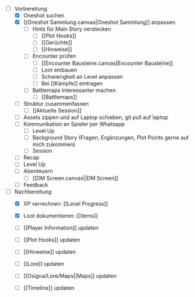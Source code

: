 - [ ] Vorbereitung  
	- [x] Oneshot suchen  
	- [x] [[Oneshot Sammlung.canvas|Oneshot Sammlung]] anpassen  
		- [ ] Hints für Main Story verstecken
			- [ ] [[Plot Hooks]]
			- [ ] [[Gerüchte]]
			- [ ] [[Hinweise]]
		- [ ] Encounter prüfen 
			- [ ] [[Encounter Bausteine.canvas|Encounter Bausteine]]
			- [ ] Loot einbauen  
			- [ ] Schwierigkeit an Level anpassen  
			- [ ] Bei [[Kämpfe]] eintragen
		- [ ] Battlemaps interessanter machen  
			- [ ] [[Battlemaps]]
	- [ ] Struktur zusammenfassen 
		- [ ] [[Aktuelle Session]]
	- [ ] Assets zippen und auf Laptop schieben, git pull auf laptop
	- [ ] Kommunikation an Spieler per Whatsapp
		- [ ] Level Up  
		- [ ] Background Story (Fragen, Ergänzungen, Plot Points gerne auf mich zukommen)
		- [ ] Session  
	- [ ] Recap
	- [ ] Level Up  
	- [ ] Abenteuern  
		- [ ] [[DM Screen.canvas||DM Screen]]
	- [ ] Feedback
- [ ] Nachbereitung 
	- [x] XP verrechnen: [[Level Progress]]
	- [x] Loot dokumentieren: [[Items]]
	- [ ] [[Player Information]] updaten
	- [ ] [[Plot Hooks]] updaten
	- [ ] [[Hinweise]] updaten
	- [ ] [[Lore]] updaten
	- [ ] [[Osigoa/Lore/Maps||Maps]] updaten
	- [ ] [[Timeline]] updaten
	
 
